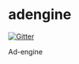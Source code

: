 adengine
========

[![Gitter](https://badges.gitter.im/Join%20Chat.svg)](https://gitter.im/py-amigos/adengine?utm_source=badge&utm_medium=badge&utm_campaign=pr-badge&utm_content=badge)

Ad-engine

